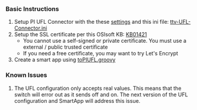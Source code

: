 ### Basic Instructions
1. Setup PI UFL Connector with the these [settings](PI%20Connector%20for%20UFL%20Data%20Source.md) and this ini file: [ttv-UFL-Connector.ini](ttv-UFL-Connector.ini)
2. Setup the SSL certificate per this OSIsoft KB: [KB01421](https://techsupport.osisoft.com/Troubleshooting/KB/KB01421)
   - You cannot use a self-signed or private certificate.  You must use a external / public trusted certificate
   - If you need a free certificate, you may want to try Let's Encrypt
3. Create a smart app using [toPIUFL.groovy](toPIUFL.groovy)
### Known Issues
1. The UFL configuration only accepts real values.  This means that the switch will error out as it sends off and on.  The next version of the UFL configuration and SmartApp will address this issue.
